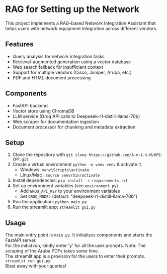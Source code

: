 # RAG for Setting up the Network

This project implements a RAG-based Network Integration Assistant that helps users with network equipment integration across different vendors.

## Features

- Query analysis for network integration tasks
- Retrieval-augmented generation using a vector database
- Web search fallback for insufficient context
- Support for multiple vendors (Cisco, Juniper, Aruba, etc.)
- PDF and HTML document processing

## Components

- FastAPI backend
- Vector store using ChromaDB
- LLM service (Groq API calls to Deepseek-r1-distill-llama-70b)
- Web scraper for documentation ingestion
- Document processor for chunking and metadata extraction

## Setup

1. Clone the repository with `git clone https://github.com/A-m-i-t-M/HPE-CPP.git`
2. Create a virtual environment `python -m venv venv` & activate it.
   - Windows: `venv\Scripts\activate`
   - Linux/Mac : `source venv/bin/activate`
3. Install dependencies: `pip install -r requirements.txt`
4. Set up environment variables (see `environment.py`)
   - Add `GROQ_API_KEY` to your environment variables
   - Set `GROQ_MODEL` (default: "deepseek-r1-distill-llama-70b")
5. Run the application: `python main.py`
6. Run the streamlit app: `streamlit gui.py`

## Usage

The main entry point is `main.py`. It initializes components and starts the FastAPI server.  
For the initial run, kindly enter 'y' for all the user prompts. Note: The scraping of the Aruba PDFs takes some time.  
The streamlit app is a provision for the users to enter their prompts. `streamlit run gui.py`  
Blast away with your queries!

